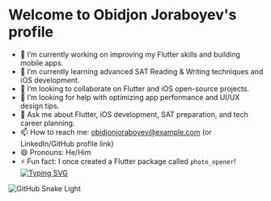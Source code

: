 

<!--
**ObidjonJoraboyev/ObidjonJoraboyev** is a ✨ _special_ ✨ repository because its `README.md` (this file) appears on your GitHub profile.

Here are some ideas to get you started:

- 🔭 I’m currently working on ...
- 🌱 I’m currently learning ...
- 👯 I’m looking to collaborate on ...
- 🤔 I’m looking for help with ...
- 💬 Ask me about ...
- 📫 How to reach me: ...
- 😄 Pronouns: ...
- ⚡ Fun fact: ...
-->

#           Welcome to Obidjon Joraboyev's profile 

- 🔭 I’m currently working on improving my Flutter skills and building mobile apps.
- 🌱 I’m currently learning advanced SAT Reading & Writing techniques and iOS development.
- 👯 I’m looking to collaborate on Flutter and iOS open-source projects.
- 🤔 I’m looking for help with optimizing app performance and UI/UX design tips.
- 💬 Ask me about Flutter, iOS development, SAT preparation, and tech career planning.
- 📫 How to reach me: obidjonjoraboyev@example.com (or LinkedIn/GitHub profile link)
- 😄 Pronouns: He/Him
- ⚡ Fun fact: I once created a Flutter package called `photo_opener`!
[![Typing SVG](https://readme-typing-svg.herokuapp.com?size=30&duration=2400&pause=500&color=4cbb17&lines=I+am+a+Flutter+Developer;I+build+mobile+apps;Love+Open+Source)](https://git.io/typing-svg)


![GitHub Snake Light](https://github.com/ObidjonJoraboyev/snk/blob/output/github-contribution-grid-snake.svg)
